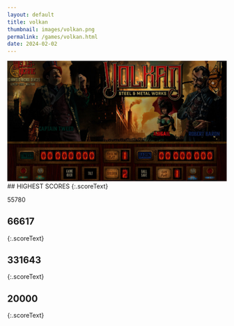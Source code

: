```yaml
---
layout: default
title: volkan
thumbnail: images/volkan.png
permalink: /games/volkan.html
date: 2024-02-02
---
```


<img src="../images/volkan.png" class="gameThumbnail img-fluid mx-auto align-middle">
## HIGHEST SCORES
{:.scoreText}

55780

## 66617
{:.scoreText}


## 331643
{:.scoreText}


## 20000
{:.scoreText}


